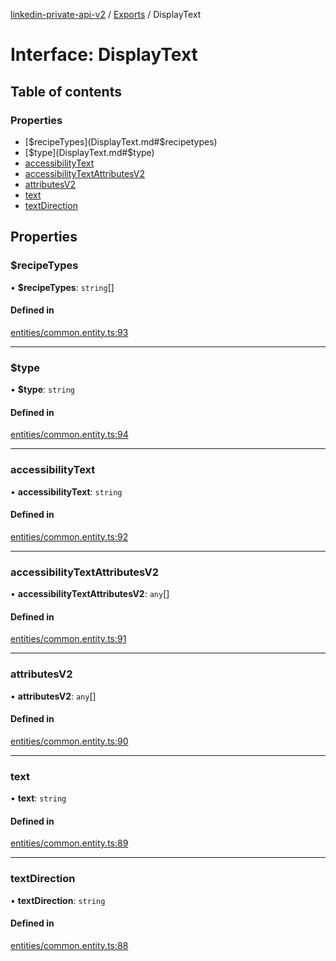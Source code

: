 [linkedin-private-api-v2](../README.md) / [Exports](../modules.md) / DisplayText

# Interface: DisplayText

## Table of contents

### Properties

- [$recipeTypes](DisplayText.md#$recipetypes)
- [$type](DisplayText.md#$type)
- [accessibilityText](DisplayText.md#accessibilitytext)
- [accessibilityTextAttributesV2](DisplayText.md#accessibilitytextattributesv2)
- [attributesV2](DisplayText.md#attributesv2)
- [text](DisplayText.md#text)
- [textDirection](DisplayText.md#textdirection)

## Properties

### $recipeTypes

• **$recipeTypes**: `string`[]

#### Defined in

[entities/common.entity.ts:93](https://github.com/akash-gupt/linkedin-private-api/blob/db337d2/src/entities/common.entity.ts#L93)

___

### $type

• **$type**: `string`

#### Defined in

[entities/common.entity.ts:94](https://github.com/akash-gupt/linkedin-private-api/blob/db337d2/src/entities/common.entity.ts#L94)

___

### accessibilityText

• **accessibilityText**: `string`

#### Defined in

[entities/common.entity.ts:92](https://github.com/akash-gupt/linkedin-private-api/blob/db337d2/src/entities/common.entity.ts#L92)

___

### accessibilityTextAttributesV2

• **accessibilityTextAttributesV2**: `any`[]

#### Defined in

[entities/common.entity.ts:91](https://github.com/akash-gupt/linkedin-private-api/blob/db337d2/src/entities/common.entity.ts#L91)

___

### attributesV2

• **attributesV2**: `any`[]

#### Defined in

[entities/common.entity.ts:90](https://github.com/akash-gupt/linkedin-private-api/blob/db337d2/src/entities/common.entity.ts#L90)

___

### text

• **text**: `string`

#### Defined in

[entities/common.entity.ts:89](https://github.com/akash-gupt/linkedin-private-api/blob/db337d2/src/entities/common.entity.ts#L89)

___

### textDirection

• **textDirection**: `string`

#### Defined in

[entities/common.entity.ts:88](https://github.com/akash-gupt/linkedin-private-api/blob/db337d2/src/entities/common.entity.ts#L88)
